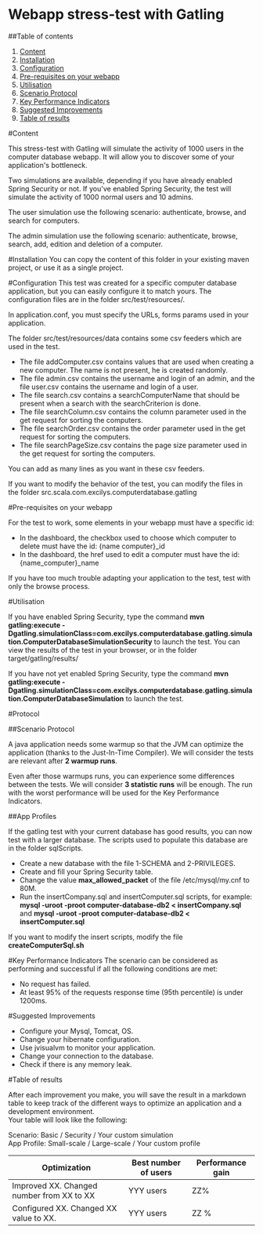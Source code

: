 Webapp stress-test with Gatling
=========================

##Table of contents

1. [Content](#content)
2. [Installation](#installation)
3. [Configuration](#configuration)
4. [Pre-requisites on your webapp](#pre-requisites-on-your-webapp)
5. [Utilisation](#utilisation)
6. [Scenario Protocol](#scenario-protocol)
7. [Key Performance Indicators](#key-performance-indicators)
8. [Suggested Improvements](#suggested-improvements)
9. [Table of results](#table-of-results)

#Content

This stress-test with Gatling will simulate the activity of 1000 users in the computer database webapp. It will allow you to discover some of your application's bottleneck.

Two simulations are available, depending if you have already enabled Spring Security or not. If you've enabled Spring Security, the test will simulate the activity of 1000 normal users and 10 admins.

The user simulation use the following scenario: authenticate, browse, and search for computers.

The admin simulation use the following scenario: authenticate, browse, search, add, edition and deletion of a computer.


#Installation
You can copy the content of this folder in your existing maven project, or use it as a single project.

#Configuration
This test was created for a specific computer database application, but you can easily configure it to match yours. The configuration files are in the folder src/test/resources/.

In application.conf, you must specify the URLs, forms params used in your application.

The folder src/test/resources/data contains some csv feeders which are used in the test.
* The file addComputer.csv contains values that are used when creating a new computer. The name is not present, he is created randomly.
* The file admin.csv contains the username and login of an admin, and the file user.csv contains the username and login of a user.
* The file search.csv contains a searchComputerName that should be present when a search with the searchCriterion is done.
* The file searchColumn.csv contains the column parameter used in the get request for sorting the computers.
* The file searchOrder.csv contains the order parameter used in the get request for sorting the computers.
* The file searchPageSize.csv contains the page size parameter used in the get request for sorting the computers.

You can add as many lines as you want in these csv feeders.

If you want to modify the behavior of the test, you can modify the files in the folder src.scala.com.excilys.computerdatabase.gatling

#Pre-requisites on your webapp

For the test to work, some elements in your webapp must have a specific id:
* In the dashboard, the checkbox used to choose which computer to delete must have the id: {name computer}_id
* In the dashboard, the href used to edit a computer must have the id: {name_computer}_name

If you have too much trouble adapting your application to the test, test with only the browse process.

#Utilisation

If you have enabled Spring Security, type the command **mvn gatling:execute -Dgatling.simulationClass=com.excilys.computerdatabase.gatling.simulation.ComputerDatabaseSimulationSecurity** to launch the test. You can view the results of the test in your browser, or in the folder target/gatling/results/

If you have not yet enabled Spring Security, type the command **mvn gatling:execute -Dgatling.simulationClass=com.excilys.computerdatabase.gatling.simulation.ComputerDatabaseSimulation** to launch the test.


#Protocol

##Scenario Protocol

A java application needs some warmup so that the JVM can optimize the application (thanks to the Just-In-Time Compiler). We will consider the tests are relevant after **2 warmup runs**.

Even after those warmups runs, you can experience some differences between the tests. We will consider **3 statistic runs** will be enough. The run with the worst performance will be used for the Key Performance Indicators.

##App Profiles

If the gatling test with your current database has good results, you can now test with a larger database. The scripts used to populate this database are in the folder sqlScripts.

* Create a new database with the file 1-SCHEMA and 2-PRIVILEGES.
* Create and fill your Spring Security table.
* Change the value **max_allowed_packet** of the file /etc/mysql/my.cnf to 80M.
* Run the insertCompany.sql and insertComputer.sql scripts, for example: **mysql -uroot -proot computer-database-db2 < insertCompany.sql** and **mysql -uroot -proot computer-database-db2 < insertComputer.sql**

If you want to modify the insert scripts, modify the file **createComputerSql.sh**


#Key Performance Indicators
The scenario can be considered as performing and successful if all the following conditions are met:
* No request has failed.
* At least 95% of the requests response time (95th percentile) is under 1200ms.

#Suggested Improvements

* Configure your Mysql, Tomcat, OS.
* Change your hibernate configuration.
* Use jvisualvm to monitor your application.
* Change your connection to the database.
* Check if there is any memory leak.

#Table of results

After each improvement you make, you will save the result in a markdown table to keep track of the different ways to optimize an application and a development environment.  
Your table will look like the following:


Scenario: Basic / Security / Your custom simulation  
App Profile: Small-scale / Large-scale / Your custom profile

| Optimization | Best number of users | Performance gain |
| --- | --- | --- |
| Improved XX. Changed number from XX to XX | YYY users | ZZ% |
| Configured XX. Changed XX value to XX. | YYY users | ZZ % |
